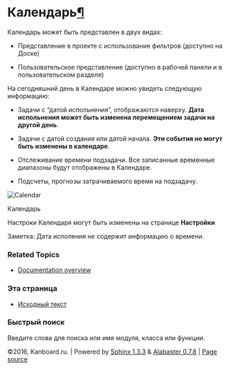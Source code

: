 Календарь[¶](#calendar "Ссылка на этот заголовок")
==================================================

Календарь может быть представлен в двух видах:

-   Представление в проекте с использование фильтров (доступно на Доске)

-   Пользовательское представление (доступно в рабочей панели и в
    пользовательском разделе)

На сегодняшний день в Календаре можно увидеть следующую информацию:

-   Задачи с “датой испольнения”, отображаются наверху. **Дата
    испольнения может быть изменена перемещением задачи на другой
    день**.

-   Задачи с датой создания или датой начала. **Эти события не могут
    быть изменены в календаре**.

-   Отслеживание времени подзадачи. Все записанные временные диапазоны
    будут отображены в Календаре.

-   Подсчеты, прогнозы затрачиваемого время на подзадачу.

![Calendar](https://kanboard.net/screenshots/documentation/calendar.png)

Календарь

Настроки Календаря могут быть изменены на странице **Настройки**

Заметка: Дата исполения не содержит информацию о времени.

### Related Topics

-   [Documentation overview](index.html)

### Эта страница

-   [Исходный текст](_sources/calendar.txt)

### Быстрый поиск

Введите слова для поиска или имя модуля, класса или функции.

©2016, Kanboard.ru. | Powered by [Sphinx 1.3.3](http://sphinx-doc.org/)
& [Alabaster 0.7.8](https://github.com/bitprophet/alabaster) | [Page
source](_sources/calendar.txt)
